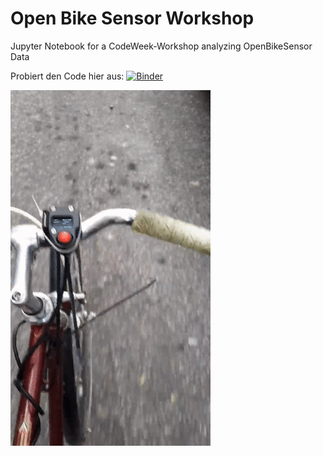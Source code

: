 # Open Bike Sensor Workshop
Jupyter Notebook for a CodeWeek-Workshop analyzing OpenBikeSensor Data

Probiert den Code hier aus:
[![Binder](https://mybinder.org/badge_logo.svg)](https://mybinder.org/v2/gh/HoFaLab/obs_jupyter.git/main)

![OpenBikeSensor](img/obs.gif)
